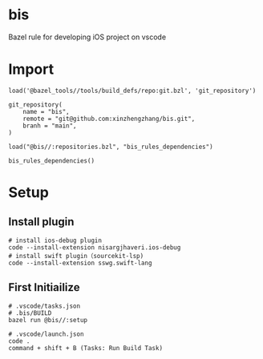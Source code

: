 # bis
Bazel rule for developing iOS project on vscode

# Import
```WORKSPACE
load('@bazel_tools//tools/build_defs/repo:git.bzl', 'git_repository')

git_repository(
    name = "bis",
    remote = "git@github.com:xinzhengzhang/bis.git",
    branh = "main",
)

load("@bis//:repositories.bzl", "bis_rules_dependencies")

bis_rules_dependencies()

```

# Setup

## Install plugin
```
# install ios-debug plugin
code --install-extension nisargjhaveri.ios-debug
# install swift plugin（sourcekit-lsp)
code --install-extension sswg.swift-lang

```

## First Initiailize
```
# .vscode/tasks.json
# .bis/BUILD
bazel run @bis//:setup

# .vscode/launch.json
code .
command + shift + B (Tasks: Run Build Task)
```
